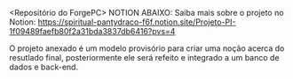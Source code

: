 <Repositório do ForgePC>
NOTION ABAIXO:
Saiba mais sobre o projeto no Notion: https://spiritual-pantydraco-f6f.notion.site/Projeto-PI-1f09489faefb80f2a31bda3837db6416?pvs=4

O projeto anexado é um modelo provisório para criar uma noção acerca do resutlado final, posteriormente ele será refeito e integrado a um banco de dados e back-end.
